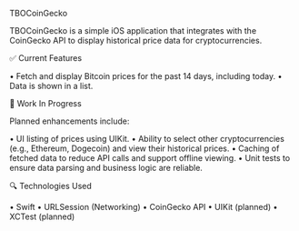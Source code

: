 
TBOCoinGecko

TBOCoinGecko is a simple iOS application that integrates with the CoinGecko API to display historical price data for cryptocurrencies.

✅ Current Features

•⁠ ⁠Fetch and display Bitcoin prices for the past 14 days, including today. •⁠ ⁠Data is shown in a list.

🔧 Work In Progress

Planned enhancements include:

•⁠ ⁠UI listing of prices using UIKit. •⁠ Ability to select other cryptocurrencies (e.g., Ethereum, Dogecoin) and view their historical prices. •⁠ Caching of fetched data to reduce API calls and support offline viewing. •⁠ Unit tests to ensure data parsing and business logic are reliable.

🔍 Technologies Used

•⁠ ⁠Swift •⁠ ⁠URLSession (Networking) •⁠ ⁠CoinGecko API •⁠ ⁠UIKit (planned) •⁠ ⁠XCTest (planned)
